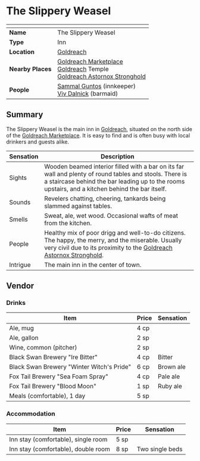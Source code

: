 # The Slippery Weasel

| []() | |
| --- | --- |
| **Name** | The Slippery Weasel |
| **Type** | Inn |
| **Location** | [Goldreach](README.md) |
| **Nearby Places** | [Goldreach Marketplace](goldreach-marketplace.md)<br>[Goldreach](README.md) Temple<br>[Goldreach Astornox Stronghold](goldreach-astornox-stronghold.md) |
| **People** | [Sammal Guntos](../../../../characters/sammal-guntos.md) (innkeeper)<br>[Viv Dalnick](../../../../characters/viv-dalnick.md) (barmaid) |

## Summary

The Slippery Weasel is the main inn in [Goldreach](README.md), situated on the north side of the [Goldreach Marketplace](goldreach-marketplace.md). It is easy to find and is often busy with local drinkers and guests alike.

| Sensation | Description |
| ---- | --- |
| Sights | Wooden beamed interior filled with a bar on its far wall and plenty of round tables and stools. There is a staircase behind the bar leading up to the rooms upstairs, and a kitchen behind the bar itself. |
| Sounds | Revelers chatting, cheering, tankards being slammed against tables. |
| Smells | Sweat, ale, wet wood. Occasional wafts of meat from the kitchen. |
| People | Healthy mix of poor drigg and well-to-do citizens. The happy, the merry, and the miserable. Usually very civil due to its proximity to the [Goldreach Astornox Stronghold](goldreach-astornox-stronghold.md).|
| Intrigue | The main inn in the center of town. |

## Vendor

### Drinks

| Item | Price | Sensation |
| --- | --- | --- |
| Ale, mug | 4 cp |
| Ale, gallon | 2 sp |
| Wine, common (pitcher) | 2 sp |
| Black Swan Brewery "Ire Bitter" | 4 cp | Bitter |
| Black Swan Brewery "Winter Witch's Pride" | 6 cp | Brown ale |
| Fox Tail Brewery "Sea Foam Spray" | 4 cp | Pale ale |
| Fox Tail Brewery "Blood Moon" | 1 sp | Ruby ale |
| Meals (comfortable), 1 day | 5 sp |

### Accommodation

| Item | Price | Sensation |
| --- | --- | --- |
| Inn stay (comfortable), single room | 5 sp |
| Inn stay (comfortable), double room | 8 sp | Two single beds |
